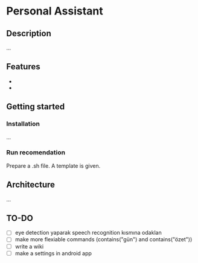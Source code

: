 # Personal Assistant
## Description
...

## Features
- 
- 

## Getting started
### Installation
...

### Run recomendation
Prepare a .sh file. A template is given.

## Architecture
...

## TO-DO
- [ ] eye detection yaparak speech recognition kısmına odaklan
- [ ] make more flexiable commands (contains("gün") and contains("özet"))
- [ ] write a wiki
- [ ] make a settings in android app
